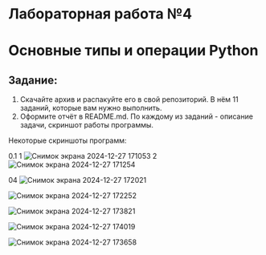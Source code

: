 # Лабораторная работа №4

# Основные типы и операции Python
## Задание:

1. Скачайте архив и распакуйте его в свой репозиторий. В нём 11 заданий, которые вам нужно выполнить.
2. Оформите отчёт в README.md. По каждому из заданий - описание задачи, скриншот работы программы.
  
Некоторые скриншоты программ:

0.1 1
![Снимок экрана 2024-12-27 171053](https://github.com/user-attachments/assets/1dfa6bb2-edaf-4347-8d40-d3a4bd4343e3)
2
![Снимок экрана 2024-12-27 171254](https://github.com/user-attachments/assets/4630e1a3-9de5-4bed-b663-5179cc3c1fa9)

04
![Снимок экрана 2024-12-27 172021](https://github.com/user-attachments/assets/060613b6-de58-4b60-8121-dc788cd02001)

![Снимок экрана 2024-12-27 172252](https://github.com/user-attachments/assets/c41a8ffc-fc23-4a4b-9cae-643099c21493)

![Снимок экрана 2024-12-27 173821](https://github.com/user-attachments/assets/f6b91471-d194-404f-879e-9e43a7b579ba)

![Снимок экрана 2024-12-27 174019](https://github.com/user-attachments/assets/ae786641-15e8-4e96-8db5-212f971315b3)


![Снимок экрана 2024-12-27 173658](https://github.com/user-attachments/assets/e54a322e-ae80-4496-8c72-16d54069b8f9)



